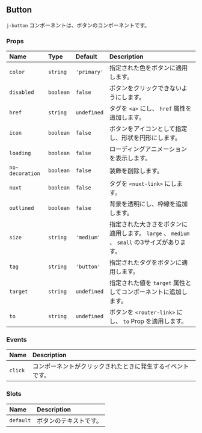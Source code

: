 ## Button

`j-button` コンポーネントは、ボタンのコンポーネントです。

### Props

|Name|Type|Default|Description|
|:--|:--|:--|:--|
|`color`|`string`|`'primary'`|指定された色をボタンに適用します。|
|`disabled`|`boolean`|`false`|ボタンをクリックできないようにします。|
|`href`|`string`|`undefined`|タグを `<a>` にし、 `href` 属性を追加します。|
|`icon`|`boolean`|`false`|ボタンをアイコンとして指定し、形状を円形にします。|
|`loading`|`boolean`|`false`|ローディングアニメーションを表示します。|
|`no-decoration`|`boolean`|`false`|装飾を削除します。|
|`nuxt`|`boolean`|`false`|タグを `<nuxt-link>` にします。|
|`outlined`|`boolean`|`false`|背景を透明にし、枠線を追加します。|
|`size`|`string`|`'medium'`|指定された大きさをボタンに適用します。 `large` 、 `medium` 、 `small` の3サイズがあります。|
|`tag`|`string`|`'button'`|指定されたタグをボタンに適用します。|
|`target`|`string`|`undefined`|指定された値を `target` 属性としてコンポーネントに追加します。|
|`to`|`string`|`undefined`|ボタンを `<router-link>` にし、 `to` Prop を適用します。|

### Events

|Name|Description|
|:--|:--|
|`click`|コンポーネントがクリックされたときに発生するイベントです。|

### Slots

|Name|Description|
|:--|:--|
|`default`|ボタンのテキストです。|
